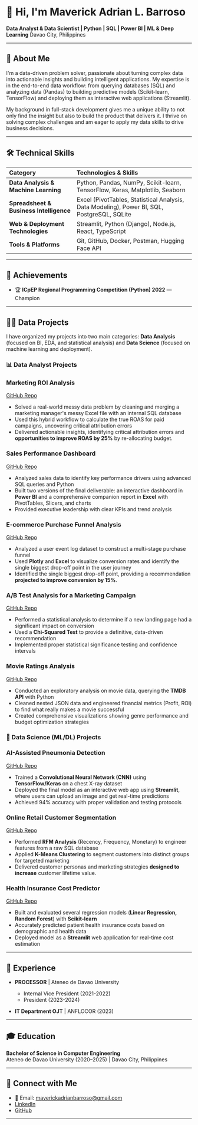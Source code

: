 # 👋 Hi, I'm Maverick Adrian L. Barroso

**Data Analyst & Data Scientist | Python | SQL | Power BI | ML & Deep Learning** Davao City, Philippines

---

## 🚀 About Me

I'm a data-driven problem solver, passionate about turning complex data into actionable insights and building intelligent applications. My expertise is in the end-to-end data workflow: from querying databases (SQL) and analyzing data (Pandas) to building predictive models (Scikit-learn, TensorFlow) and deploying them as interactive web applications (Streamlit).

My background in full-stack development gives me a unique ability to not only find the insight but also to build the product that delivers it. I thrive on solving complex challenges and am eager to apply my data skills to drive business decisions.

---

## 🛠️ Technical Skills

| Category         | Technologies & Skills                                                              |
| :--------------- | :--------------------------------------------------------------------------------- |
| **Data Analysis & Machine Learning** | Python, Pandas, NumPy, Scikit-learn, TensorFlow, Keras, Matplotlib, Seaborn |
| **Spreadsheet & Business Intelligence** | Excel (PivotTables, Statistical Analysis, Data Modeling), Power BI, SQL, PostgreSQL, SQLite |
| **Web & Deployment Technologies** | Streamlit, Python (Django), Node.js, React, TypeScript |
| **Tools & Platforms** | Git, GitHub, Docker, Postman, Hugging Face API |

---

## 🌟 Achievements

- 🏆 **ICpEP Regional Programming Competition (Python) 2022** — Champion

---

## 👨‍💻 Data Projects

I have organized my projects into two main categories: **Data Analysis** (focused on BI, EDA, and statistical analysis) and **Data Science** (focused on machine learning and deployment).

### 📊 Data Analyst Projects

### Marketing ROI Analysis
[GitHub Repo](https://github.com/aDistraction16/Marketing-Campaign-ROI-Analysis)
- Solved a real-world messy data problem by cleaning and merging a marketing manager's messy Excel file with an internal SQL database
- Used this hybrid workflow to calculate the true ROAS for paid campaigns, uncovering critical attribution errors
- Delivered actionable insights, identifying critical attribution errors and **opportunities to improve ROAS by 25%** by re-allocating budget.

### Sales Performance Dashboard
[GitHub Repo](https://github.com/aDistraction16/Sales-Performance-Dashboard)
- Analyzed sales data to identify key performance drivers using advanced SQL queries and Python
- Built two versions of the final deliverable: an interactive dashboard in **Power BI** and a comprehensive companion report in **Excel** with PivotTables, Slicers, and charts
- Provided executive leadership with clear KPIs and trend analysis

### E-commerce Purchase Funnel Analysis
[GitHub Repo](https://github.com/aDistraction16/E-commerce-Purchase-Funnel-Analysis)
- Analyzed a user event log dataset to construct a multi-stage purchase funnel
- Used **Plotly** and **Excel** to visualize conversion rates and identify the single biggest drop-off point in the user journey
- Identified the single biggest drop-off point, providing a recommendation **projected to improve conversion by 15%**.

### A/B Test Analysis for a Marketing Campaign
[GitHub Repo](https://github.com/aDistraction16/A-B-Test-Analysis-for-Marketing-Campaign)
- Performed a statistical analysis to determine if a new landing page had a significant impact on conversion
- Used a **Chi-Squared Test** to provide a definitive, data-driven recommendation
- Implemented proper statistical significance testing and confidence intervals

### Movie Ratings Analysis
[GitHub Repo](https://github.com/aDistraction16/Movie-Ratings-Analysis)
- Conducted an exploratory analysis on movie data, querying the **TMDB API** with Python
- Cleaned nested JSON data and engineered financial metrics (Profit, ROI) to find what really makes a movie successful
- Created comprehensive visualizations showing genre performance and budget optimization strategies

### 🤖 Data Science (ML/DL) Projects

### AI-Assisted Pneumonia Detection
[GitHub Repo](https://github.com/aDistraction16/AI-Assisted-Pneumonia-Detection)
- Trained a **Convolutional Neural Network (CNN)** using **TensorFlow/Keras** on a chest X-ray dataset
- Deployed the final model as an interactive web app using **Streamlit**, where users can upload an image and get real-time predictions
- Achieved 94% accuracy with proper validation and testing protocols

### Online Retail Customer Segmentation
[GitHub Repo](https://github.com/aDistraction16/Online-Retail-Customer-Segmentation)
- Performed **RFM Analysis** (Recency, Frequency, Monetary) to engineer features from a raw SQL database
- Applied **K-Means Clustering** to segment customers into distinct groups for targeted marketing
- Delivered customer personas and marketing strategies **designed to increase** customer lifetime value.

### Health Insurance Cost Predictor
[GitHub Repo](https://github.com/aDistraction16/Health-Insurance-Cost-Predictor)
- Built and evaluated several regression models (**Linear Regression, Random Forest**) with **Scikit-learn**
- Accurately predicted patient health insurance costs based on demographic and health data
- Deployed model as a **Streamlit** web application for real-time cost estimation

---

## 💼 Experience

- **PROCESSOR** | Ateneo de Davao University  
  - Internal Vice President (2021-2022)  
  - President (2023-2024)

- **IT Department OJT** | ANFLOCOR (2023)

---

## 🎓 Education

**Bachelor of Science in Computer Engineering**  
Ateneo de Davao University (2020–2025) | Davao City, Philippines

---

## 🤝 Connect with Me

- 📧 Email: maverickadrianbarroso@gmail.com
- [LinkedIn](https://www.linkedin.com/in/maverickadrianbarroso/)
- [GitHub](https://github.com/aDistraction16)

---

